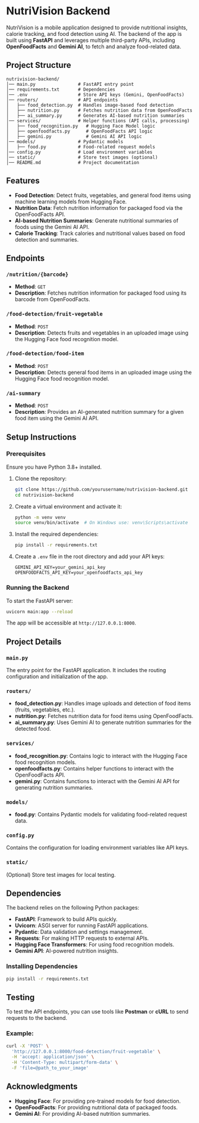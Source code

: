 # NutriVision Backend

NutriVision is a mobile application designed to provide nutritional insights, calorie tracking, and food detection using AI. The backend of the app is built using **FastAPI** and leverages multiple third-party APIs, including **OpenFoodFacts** and **Gemini AI**, to fetch and analyze food-related data.

## Project Structure

```
nutrivision-backend/
│── main.py                # FastAPI entry point
│── requirements.txt       # Dependencies
│── .env                   # Store API keys (Gemini, OpenFoodFacts)
│── routers/               # API endpoints
│   ├── food_detection.py  # Handles image-based food detection
│   ├── nutrition.py       # Fetches nutrition data from OpenFoodFacts
│   ├── ai_summary.py      # Generates AI-based nutrition summaries
│── services/              # Helper functions (API calls, processing)
│   ├── food_recognition.py   # Hugging Face Model logic
│   ├── openfoodfacts.py      # OpenFoodFacts API logic
│   ├── gemini.py             # Gemini AI API logic
│── models/                # Pydantic models
│   ├── food.py            # Food-related request models
│── config.py              # Load environment variables
│── static/                # Store test images (optional)
│── README.md              # Project documentation
```

## Features

- **Food Detection**: Detect fruits, vegetables, and general food items using machine learning models from Hugging Face.
- **Nutrition Data**: Fetch nutrition information for packaged food via the OpenFoodFacts API.
- **AI-based Nutrition Summaries**: Generate nutritional summaries of foods using the Gemini AI API.
- **Calorie Tracking**: Track calories and nutritional values based on food detection and summaries.

## Endpoints

### `/nutrition/{barcode}`
- **Method**: `GET`
- **Description**: Fetches nutrition information for packaged food using its barcode from OpenFoodFacts.

### `/food-detection/fruit-vegetable`
- **Method**: `POST`
- **Description**: Detects fruits and vegetables in an uploaded image using the Hugging Face food recognition model.

### `/food-detection/food-item`
- **Method**: `POST`
- **Description**: Detects general food items in an uploaded image using the Hugging Face food recognition model.

### `/ai-summary`
- **Method**: `POST`
- **Description**: Provides an AI-generated nutrition summary for a given food item using the Gemini AI API.

## Setup Instructions

### Prerequisites

Ensure you have Python 3.8+ installed.

1. Clone the repository:

   ```bash
   git clone https://github.com/yourusername/nutrivision-backend.git
   cd nutrivision-backend
   ```

2. Create a virtual environment and activate it:

   ```bash
   python -m venv venv
   source venv/bin/activate  # On Windows use: venv\Scripts\activate
   ```

3. Install the required dependencies:

   ```bash
   pip install -r requirements.txt
   ```

4. Create a `.env` file in the root directory and add your API keys:

   ```env
   GEMINI_API_KEY=your_gemini_api_key
   OPENFOODFACTS_API_KEY=your_openfoodfacts_api_key
   ```

### Running the Backend

To start the FastAPI server:

```bash
uvicorn main:app --reload
```

The app will be accessible at `http://127.0.0.1:8000`.

## Project Details

### `main.py`

The entry point for the FastAPI application. It includes the routing configuration and initialization of the app.

### `routers/`

- **food_detection.py**: Handles image uploads and detection of food items (fruits, vegetables, etc.).
- **nutrition.py**: Fetches nutrition data for food items using OpenFoodFacts.
- **ai_summary.py**: Uses Gemini AI to generate nutrition summaries for the detected food.

### `services/`

- **food_recognition.py**: Contains logic to interact with the Hugging Face food recognition models.
- **openfoodfacts.py**: Contains helper functions to interact with the OpenFoodFacts API.
- **gemini.py**: Contains functions to interact with the Gemini AI API for generating nutrition summaries.

### `models/`

- **food.py**: Contains Pydantic models for validating food-related request data.

### `config.py`

Contains the configuration for loading environment variables like API keys.

### `static/`

(Optional) Store test images for local testing.

## Dependencies

The backend relies on the following Python packages:

- **FastAPI**: Framework to build APIs quickly.
- **Uvicorn**: ASGI server for running FastAPI applications.
- **Pydantic**: Data validation and settings management.
- **Requests**: For making HTTP requests to external APIs.
- **Hugging Face Transformers**: For using food recognition models.
- **Gemini API**: AI-powered nutrition insights.

### Installing Dependencies

```bash
pip install -r requirements.txt
```

## Testing

To test the API endpoints, you can use tools like **Postman** or **cURL** to send requests to the backend.

### Example:

```bash
curl -X 'POST' \
  'http://127.0.0.1:8000/food-detection/fruit-vegetable' \
  -H 'accept: application/json' \
  -H 'Content-Type: multipart/form-data' \
  -F 'file=@path_to_your_image'
```


## Acknowledgments

- **Hugging Face**: For providing pre-trained models for food detection.
- **OpenFoodFacts**: For providing nutritional data of packaged foods.
- **Gemini AI**: For providing AI-based nutrition summaries.
